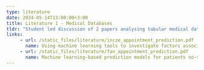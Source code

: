 ```yaml
---
type: literature
date: 2024-05-14T13:00:00+3:00
title: Literature 1 - Medical Databases
tldr: "Student led discussion of 2 papers analysing tabular medical database data"
links: 
     - url: /static_files/literature/incze_appointment_prediction.pdf
       name: Using machine learning tools to investigate factors associated with trends in 'no-shows' in outpatient appointments
     - url: /static_files/literature/fan_appointment_prediction.pdf
       name: Machine learning-based prediction models for patients no-show in online outpatient appointments
---
```

